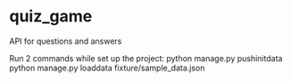# quiz_game
API for questions and answers

Run 2 commands while set up the project:
    python manage.py pushinitdata
    python manage.py loaddata fixture/sample_data.json
